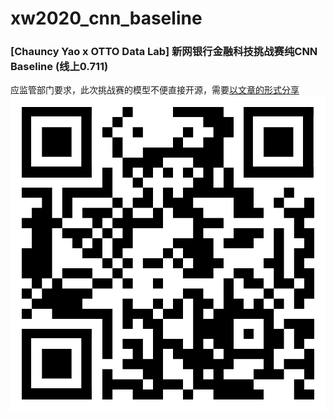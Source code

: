 # xw2020_cnn_baseline
### [Chauncy Yao x OTTO Data Lab] 新网银行金融科技挑战赛纯CNN Baseline (线上0.711)
应监管部门要求，此次挑战赛的模型不便直接开源，需要[以文章的形式分享](https://mp.weixin.qq.com/s/r7Ai8FVSPRB71PVghYk75A)
![](./qr.png)
